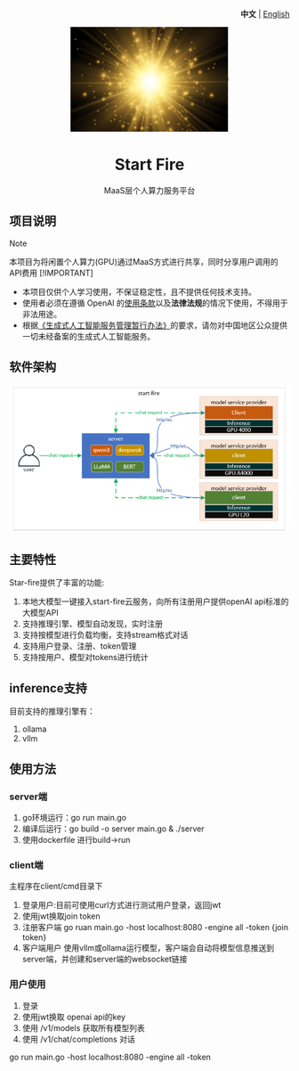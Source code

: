 <p align="right">
   <strong>中文</strong> | <a href="./README.en.md">English</a>
</p>
<div align="center">

![start-fire](/unit/img/logo.png)

# Start Fire

MaaS层个人算力服务平台

</div>

## 项目说明

> [!NOTE]  
> 本项目为将闲置个人算力(GPU)通过MaaS方式进行共享，同时分享用户调用的API费用
> [!IMPORTANT]
> - 本项目仅供个人学习使用，不保证稳定性，且不提供任何技术支持。
> - 使用者必须在遵循 OpenAI 的[使用条款](https://openai.com/policies/terms-of-use)以及**法律法规**的情况下使用，不得用于非法用途。
> - 根据[《生成式人工智能服务管理暂行办法》](http://www.cac.gov.cn/2023-07/13/c_1690898327029107.htm)的要求，请勿对中国地区公众提供一切未经备案的生成式人工智能服务。

## 软件架构
![/unit/img/arch.png](unit/img/arch.png)

## 主要特性

Star-fire提供了丰富的功能:

1. 本地大模型一键接入start-fire云服务，向所有注册用户提供openAI api标准的大模型API
2. 支持推理引擎、模型自动发现，实时注册
3. 支持按模型进行负载均衡，支持stream格式对话
4. 支持用户登录、注册、token管理
5. 支持按用户、模型对tokens进行统计

## inference支持
目前支持的推理引擎有：
1. ollama
2. vllm 

## 使用方法

### server端

1. go环境运行：go run main.go 
2. 编译后运行：go build -o server main.go & ./server
3. 使用dockerfile 进行build->run

### client端

主程序在client/cmd目录下

1. 登录用户:目前可使用curl方式进行测试用户登录，返回jwt
2. 使用jwt换取join token
3. 注册客户端 go ruan main.go -host localhost:8080 -engine all -token {join token}
4. 客户端用户 使用vllm或ollama运行模型，客户端会自动将模型信息推送到server端，并创建和server端的websocket链接

### 用户使用

1. 登录
2. 使用jwt换取 openai api的key
3. 使用 /v1/models 获取所有模型列表
4. 使用 /v1/chat/completions 对话



go run main.go -host localhost:8080 -engine all -token
